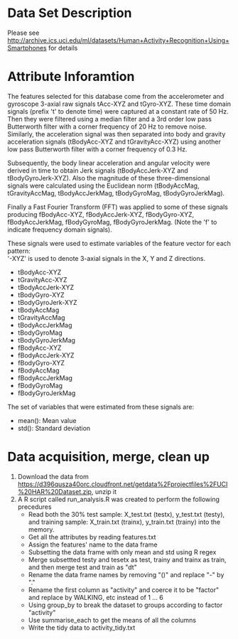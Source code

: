 # Data Set Description
Please see http://archive.ics.uci.edu/ml/datasets/Human+Activity+Recognition+Using+Smartphones for details

# Attribute Inforamtion

The features selected for this database come from the accelerometer and gyroscope 3-axial raw signals tAcc-XYZ and tGyro-XYZ. These time domain signals (prefix 't' to denote time) were captured at a constant rate of 50 Hz. Then they were filtered using a median filter and a 3rd order low pass Butterworth filter with a corner frequency of 20 Hz to remove noise. Similarly, the acceleration signal was then separated into body and gravity acceleration signals (tBodyAcc-XYZ and tGravityAcc-XYZ) using another low pass Butterworth filter with a corner frequency of 0.3 Hz. 

Subsequently, the body linear acceleration and angular velocity were derived in time to obtain Jerk signals (tBodyAccJerk-XYZ and tBodyGyroJerk-XYZ). Also the magnitude of these three-dimensional signals were calculated using the Euclidean norm (tBodyAccMag, tGravityAccMag, tBodyAccJerkMag, tBodyGyroMag, tBodyGyroJerkMag). 

Finally a Fast Fourier Transform (FFT) was applied to some of these signals producing fBodyAcc-XYZ, fBodyAccJerk-XYZ, fBodyGyro-XYZ, fBodyAccJerkMag, fBodyGyroMag, fBodyGyroJerkMag. (Note the 'f' to indicate frequency domain signals). 

These signals were used to estimate variables of the feature vector for each pattern:  
'-XYZ' is used to denote 3-axial signals in the X, Y and Z directions.

* tBodyAcc-XYZ
* tGravityAcc-XYZ
* tBodyAccJerk-XYZ
* tBodyGyro-XYZ
* tBodyGyroJerk-XYZ
* tBodyAccMag
* tGravityAccMag
* tBodyAccJerkMag
* tBodyGyroMag
* tBodyGyroJerkMag
* fBodyAcc-XYZ
* fBodyAccJerk-XYZ
* fBodyGyro-XYZ
* fBodyAccMag
* fBodyAccJerkMag
* fBodyGyroMag
* fBodyGyroJerkMag

The set of variables that were estimated from these signals are: 

* mean(): Mean value
* std(): Standard deviation

# Data acquisition, merge, clean up
1. Download the data from https://d396qusza40orc.cloudfront.net/getdata%2Fprojectfiles%2FUCI%20HAR%20Dataset.zip, unzip it
2. A R script called run_analysis.R was created to perform the following precedures
   * Read both the 30% test sample: X_test.txt (testx), y_test.txt (testy), and training sample: X_train.txt (trainx), y_train.txt (trainy) into the memory.
   * Get all the attributes by reading features.txt
   * Assign the features' name to the data frame
   * Subsetting the data frame with only mean and std using R regex
   * Merge subsettted testy and tesetx as test, trainy and trainx as train, and then merge test and train as "dt"
   * Rename the data frame names by removing "()" and replace "-" by "."
   * Rename the first column as "activity" and coerce it to be "factor" and replace by WALKING, etc instead of 1 ... 6
   * Using group_by to break the dataset to groups according to factor "activity"
   * Use summarise_each to get the means of all the columns
   * Write the tidy data to activity_tidy.txt
   